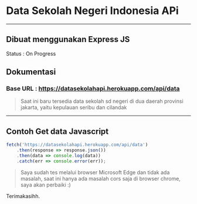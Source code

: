 # Data Sekolah Negeri Indonesia APi 
---

Dibuat menggunakan Express JS
---

Status : On Progress

## Dokumentasi

### Base URL : https://datasekolahapi.herokuapp.com/api/data
> Saat ini baru tersedia data sekolah sd negeri di dua daerah provinsi jakarta, yaitu kepulauan seribu dan cilandak
---

## Contoh Get data Javascript
```Javascript
fetch('https://datasekolahapi.herokuapp.com/api/data')
    .then(response => response.json())
    .then(data => console.log(data))
    .catch(err => console.error(err));
```
> Saya sudah tes melalui browser Microsoft Edge dan tidak ada masalah, saat ini hanya ada masalah cors saja di browser chrome, saya akan perbaiki :)

Terimakasihh.
